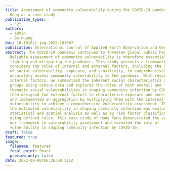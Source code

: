 ```yaml
---
title: Assessment of community vulnerability during the COVID-19 pandemic：Hong
  Kong as a case study
publication_types:
  - "2"
authors:
  - admin
  - Bo Huang
doi: 10.1016/j.jag.2022.103007
publication: International Journal of Applied Earth Observation and Geoinformation
abstract: The COVID-19 pandemic continues to threaten global public health.
  Reliable assessment of community vulnerability is therefore essential to
  fighting and mitigating the pandemic. This study presents a framework that
  considers the roles of internal and external factors, including the components
  of social vulnerability, exposure, and sensitivity, to comprehensively and
  accurately assess community vulnerability to the pandemic. With respect to
  internal factors, we summarized the inherent social characteristics of people
  groups using census data and explored the roles of both overall and four major
  thematic social vulnerabilities in shaping community infection by COVID-19. We
  then designed two external factors to characterize exposure and sensitivity
  and implemented an aggregation by multiplying them with the internal social
  vulnerability to achieve a comprehensive vulnerability assessment. The role of
  the estimated vulnerability in shaping community infection was evaluated by
  statistical and spatial analysis as well as by risk factor classification
  using defined rules. This case study of Hong Kong demonstrated the value of
  our framework in vulnerability assessment and revealed the role of
  vulnerability in shaping community infection by COVID-19.
draft: false
featured: true
image:
  filename: featured
  focal_point: Smart
  preview_only: false
date: 2022-09-06T06:26:00.515Z
---
```

